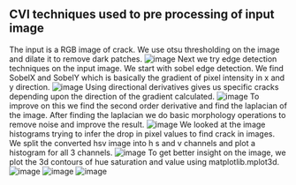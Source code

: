 ## CVI techniques used to pre processing of input image
The input is a RGB image of crack. We use otsu thresholding on the image and dilate it to remove dark patches. ![image](https://user-images.githubusercontent.com/84932711/128039575-d85d6045-7bd2-4c7d-849c-67e021e56688.png) Next we try edge detection techniques on the input image. We start with sobel edge detection. We find SobelX and SobelY which is basically the gradient of pixel intensity in x and y direction. ![image](https://user-images.githubusercontent.com/84932711/128039822-48976b8a-35e2-4eb5-9214-1967324e581d.png) Using directional derivatives gives us specific cracks depending upon the direction of the gradient calculated. ![image](https://user-images.githubusercontent.com/84932711/128040706-cd21f201-39a8-4be1-9511-517df6abdc63.png)
To improve on this we find the second order derivative and find the laplacian of the image. After finding the laplacian we do basic morphology operations to remove noise and improve the result. ![image](https://user-images.githubusercontent.com/84932711/128040184-a6059c26-435c-453c-ae01-764515dfa429.png) We looked at the image histograms trying to infer the drop in pixel values to find crack in images. We split the converted hsv image into h s and v channels and plot a histogram for all 3 channels. ![image](https://user-images.githubusercontent.com/84932711/128040437-6b9fc32c-5b71-4b24-bcb5-f801d2f3c9c0.png) To get better insight on the image, we plot the 3d contours of hue saturation and value using matplotlib.mplot3d. 
![image](https://user-images.githubusercontent.com/84932711/128040621-acfec8a3-5823-4860-b9d3-7cb4d2fa2cb2.png)
![image](https://user-images.githubusercontent.com/84932711/128040645-1e6dda93-9761-4abb-9cf2-5451aa8ea11c.png)
![image](https://user-images.githubusercontent.com/84932711/128040654-6442cad8-ac90-4c92-95fe-09cf2a992098.png)
